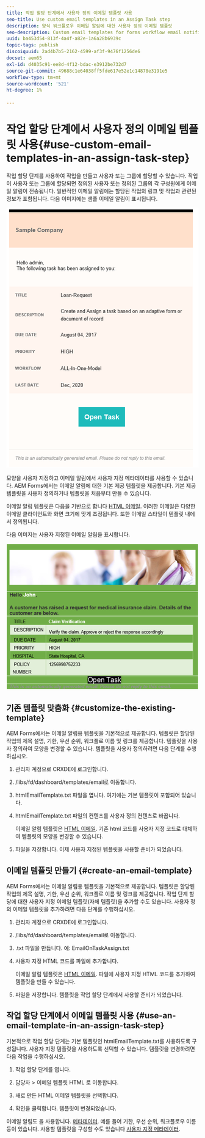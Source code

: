 ```yaml
---
title: 작업 할당 단계에서 사용자 정의 이메일 템플릿 사용
seo-title: Use custom email templates in an Assign Task step
description: 양식 워크플로우 이메일 알림에 대한 사용자 정의 이메일 템플릿
seo-description: Custom email templates for forms workflow email notifications
uuid: ba453d54-813f-4a4f-a82e-1a6a28b6939c
topic-tags: publish
discoiquuid: 2ad4b7b5-2162-4599-af3f-9476f1256de6
docset: aem65
exl-id: d4035c91-ee8d-4f12-bdac-e3912be732d7
source-git-commit: 49688c1e64038ff5fde617e52e1c14878e3191e5
workflow-type: tm+mt
source-wordcount: '521'
ht-degree: 1%

---
```


# 작업 할당 단계에서 사용자 정의 이메일 템플릿 사용{#use-custom-email-templates-in-an-assign-task-step}

작업 할당 단계를 사용하여 작업을 만들고 사용자 또는 그룹에 할당할 수 있습니다. 작업이 사용자 또는 그룹에 할당되면 정의된 사용자 또는 정의된 그룹의 각 구성원에게 이메일 알림이 전송됩니다. 일반적인 이메일 알림에는 할당된 작업의 링크 및 작업과 관련된 정보가 포함됩니다. 다음 이미지에는 샘플 이메일 알림이 표시됩니다.

![즉시 사용 가능한 템플릿을 사용한 이메일 알림](do-not-localize/default_email_template_new.png)

모양을 사용자 지정하고 이메일 알림에서 사용자 지정 메타데이터를 사용할 수 있습니다. AEM Forms에서는 이메일 알림에 대한 기본 제공 템플릿을 제공합니다. 기본 제공 템플릿을 사용자 정의하거나 템플릿을 처음부터 만들 수 있습니다.

이메일 알림 템플릿은 다음을 기반으로 합니다 [HTML 이메일](https://en.wikipedia.org/wiki/HTML_email). 이러한 이메일은 다양한 이메일 클라이언트와 화면 크기에 맞게 조정됩니다. 또한 이메일 스타일이 템플릿 내에서 정의됩니다.

다음 이미지는 사용자 지정된 이메일 알림을 표시합니다.

![사용자 지정 템플릿을 사용한 이메일 알림](do-not-localize/customized-email.png)

## 기존 템플릿 맞춤화 {#customize-the-existing-template}

AEM Forms에서는 이메일 알림용 템플릿을 기본적으로 제공합니다. 템플릿은 할당된 작업의 제목 설명, 기한, 우선 순위, 워크플로 이름 및 링크를 제공합니다. 템플릿을 사용자 정의하여 모양을 변경할 수 있습니다. 템플릿을 사용자 정의하려면 다음 단계를 수행하십시오.

1. 관리자 계정으로 CRXDE에 로그인합니다.

1. /libs/fd/dashboard/templates/email로 이동합니다.

1. htmlEmailTemplate.txt 파일을 엽니다. 여기에는 기본 템플릿이 포함되어 있습니다.

1. htmlEmailTemplate.txt 파일의 컨텐츠를 사용자 정의 컨텐츠로 바꿉니다.

   이메일 알림 템플릿은 [HTML 이메일](https://en.wikipedia.org/wiki/HTML_email). 기존 html 코드를 사용자 지정 코드로 대체하여 템플릿의 모양을 변경할 수 있습니다.

1. 파일을 저장합니다. 이제 사용자 지정된 템플릿을 사용할 준비가 되었습니다.

## 이메일 템플릿 만들기 {#create-an-email-template}

AEM Forms에서는 이메일 알림용 템플릿을 기본적으로 제공합니다. 템플릿은 할당된 작업의 제목 설명, 기한, 우선 순위, 워크플로 이름 및 링크를 제공합니다. 작업 단계 할당에 대한 사용자 지정 이메일 템플릿(자체 템플릿)을 추가할 수도 있습니다. 사용자 정의 이메일 템플릿을 추가하려면 다음 단계를 수행하십시오.

1. 관리자 계정으로 CRXDE에 로그인합니다.

1. /libs/fd/dashboard/templates/email로 이동합니다.

1. .txt 파일을 만듭니다. 예: EmailOnTaskAssign.txt

1. 사용자 지정 HTML 코드를 파일에 추가합니다.

   이메일 알림 템플릿은 [HTML 이메일](https://en.wikipedia.org/wiki/HTML_email). 파일에 사용자 지정 HTML 코드를 추가하여 템플릿을 만들 수 있습니다.

1. 파일을 저장합니다. 템플릿을 작업 할당 단계에서 사용할 준비가 되었습니다.

## 작업 할당 단계에서 이메일 템플릿 사용 {#use-an-email-template-in-an-assign-task-step}

기본적으로 작업 할당 단계는 기본 템플릿인 htmlEmailTemplate.txt를 사용하도록 구성됩니다. 사용자 지정 템플릿을 사용하도록 선택할 수 있습니다. 템플릿을 변경하려면 다음 작업을 수행하십시오.

1. 작업 할당 단계를 엽니다.

1. 담당자 > 이메일 템플릿 HTML 로 이동합니다.

1. 새로 만든 HTML 이메일 템플릿을 선택합니다.

1. 확인을 클릭합니다. 템플릿이 변경되었습니다.

이메일 알림도 을 사용합니다. [메타데이터](../../forms/using/use-metadata-in-email-notifications.md). 예를 들어 기한, 우선 순위, 워크플로우 이름 등이 있습니다. 사용할 템플릿을 구성할 수도 있습니다 [사용자 지정 메타데이터](../../forms/using/use-metadata-in-email-notifications.md#using-custom-metadata-in-an-email-notification).
